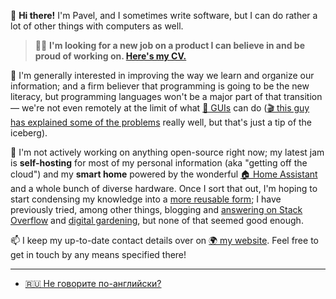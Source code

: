👋 **Hi there!** I'm Pavel, and I sometimes write software, but I can do rather a lot of other things with computers as well.

> 👨‍💻 **I'm looking for a new job on a product I can believe in and be proud of working on. [Here's my CV.](https://dside.ru/en/cv/)**

🤔 I'm generally interested in improving the way we learn and organize our information; and a firm believer that programming is going to be the new literacy, but programming languages won't be a major part of that transition — we're not even remotely at the limit of what [📄 GUIs](https://en.wikipedia.org/wiki/Graphical_user_interface) can do ([🎬 this guy has explained some of the problems](https://www.youtube.com/watch?v=AItTqnTsVjA) really well, but that's just a tip of the iceberg).

🔭 I'm not actively working on anything open-source right now; my latest jam is **self-hosting** for most of my personal information (aka "getting off the cloud") and my **smart home** powered by the wonderful [🏠 Home Assistant](http://home-assistant.io/) and a whole bunch of diverse hardware. Once I sort that out, I'm hoping to start condensing my knowledge into a [more reusable form](https://github.com/D-side/skillforest); I have previously tried, among other things, blogging and [answering on Stack Overflow](https://stackoverflow.com/users/2076787/d-side) and [digital gardening](https://garden.dside.ru/), but none of that seemed good enough.

📫 I keep my up-to-date contact details over on [🌍 my website](https://dside.ru/en/). Feel free to get in touch by any means specified there!

---

* [🇷🇺 Не говорите по-английски?](https://github.com/D-side/D-side/blob/master/README-ru.md)
